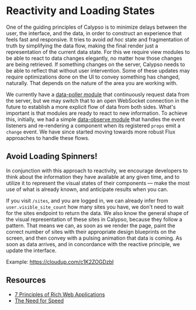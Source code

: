# Reactivity and Loading States

One of the guiding principles of Calypso is to minimize delays between the user, the interface, and the data, in order to construct an experience that feels fast and responsive. It tries to avoid _ad hoc_ state and fragmentation of truth by simplifying the data flow, making the final render just a representation of the current data state. For this we require view modules to be able to react to data changes elegantly, no matter how those changes are being retrieved. If something changes on the server, Calypso needs to be able to reflect that without user intervention. Some of these updates may require optimizations done on the UI to convey something has changed, naturally. That depends on the nature of the area you are working with.

We currently have a [data-poller module](../client/lib/data-poller) that continuously request data from the server, but we may switch that to an open WebSocket connection in the future to establish a more explicit flow of data from both sides. What's important is that modules are ready to react to new information. To achieve this, initially, we had a simple [data-observe module](../client/lib/mixins/data-observe) that handles the event listeners and re-rendering a component when its registered `props` emit a `change` event. We have since started moving towards more robust Flux approaches to handle these flows.

## Avoid Loading Spinners!

In conjunction with this approach to reactivity, we encourage developers to think about the information they have available at any given time, and to utilize it to represent the visual states of their components — make the most use of what is already known, and anticipate results when you can.

If you visit `/sites`, and you are logged in, we can already infer from `user.visible_site_count` how many sites you have, we don't need to wait for the sites endpoint to return the data. We also know the general shape of the visual representation of these sites in Calypso, because they follow a pattern. That means we can, as soon as we render the page, paint the correct number of sites with their appropriate design blueprints on the screen, and then convey with a pulsing animation that data is coming. As soon as data arrives, and in concordance with the reactive principle, we update the interface.

Example: https://cloudup.com/c1K2ZOGDzbI

## Resources

- [7 Principles of Rich Web Applications](http://rauchg.com/2014/7-principles-of-rich-web-applications/)
- [The Need for Speed](https://cloudup.com/blog/the-need-for-speed)
